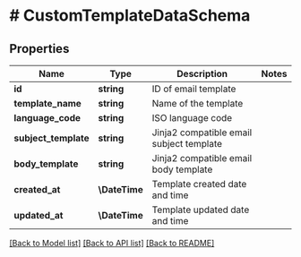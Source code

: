 # # CustomTemplateDataSchema

## Properties

Name | Type | Description | Notes
------------ | ------------- | ------------- | -------------
**id** | **string** | ID of email template |
**template_name** | **string** | Name of the template |
**language_code** | **string** | ISO language code |
**subject_template** | **string** | Jinja2 compatible email subject template |
**body_template** | **string** | Jinja2 compatible email body template |
**created_at** | **\DateTime** | Template created date and time |
**updated_at** | **\DateTime** | Template updated date and time |

[[Back to Model list]](../../README.md#models) [[Back to API list]](../../README.md#endpoints) [[Back to README]](../../README.md)
